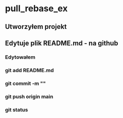 # pull_rebase_ex

## Utworzyłem projekt 

## Edytuje plik README.md - na github

### Edytowałem
### git add README.md
### git commit -m ""
### git push origin main
### git status
